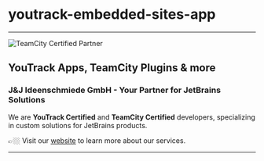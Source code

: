 # youtrack-embedded-sites-app

---

<picture>
  <source media="(prefers-color-scheme: dark)" srcset="docs/images/teamcity-certified-partner-white.svg">
  <img src="docs/images/teamcity-certified-partner-black.svg" alt="TeamCity Certified Partner">
</picture>

## YouTrack Apps, TeamCity Plugins & more

### J&J Ideenschmiede GmbH - Your Partner for JetBrains Solutions

We are **YouTrack Certified** and **TeamCity Certified** developers, specializing in custom solutions for JetBrains products.

👉🏼 Visit our [website](https://www.jj-ideenschmiede.de) to learn more about our services.

---
